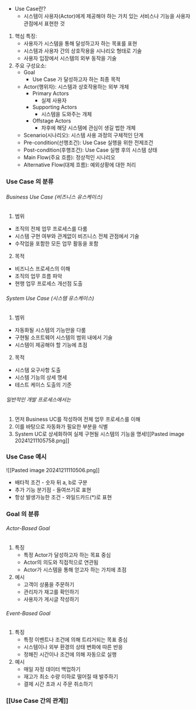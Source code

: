 - Use Case란?
	- 시스템이 사용자(Actor)에게 제공해야 하는 가치 있는 서비스나 기능을 사용자 관점에서 표현한 것
1. 핵심 특징:
	- 사용자가 시스템을 통해 달성하고자 하는 목표를 표현
	- 시스템과 사용자 간의 상호작용을 시나리오 형태로 기술
	- 사용자 입장에서 시스템의 외부 동작을 기술
2. 주요 구성요소:
	- Goal
		- Use Case 가 달성하고자 하는 최종 목적
	- Actor(행위자): 시스템과 상호작용하는 외부 개체
        - Primary Actors
            - 실제 사용자
        - Supporting Actors
            - 시스템을 도와주는 개체
        - Offstage Actors
            - 차후에 해당 시스템에 관심이 생길 법한 개체
	- Scenario(시나리오): 시스템 사용 과정의 구체적인 단계
	- Pre-condition(선행조건): Use Case 실행을 위한 전제조건
	- Post-condition(후행조건): Use Case 실행 후의 시스템 상태
	- Main Flow(주요 흐름): 정상적인 시나리오
	- Alternative Flow(대체 흐름): 예외상황에 대한 처리

### Use Case 의 분류
###### Business Use Case (비즈니스 유스케이스)
1. 범위
- 조직의 전체 업무 프로세스를 다룸
- 시스템 구현 여부와 관계없이 비즈니스 전체 관점에서 기술
- 수작업을 포함한 모든 업무 활동을 포함
2. 목적
- 비즈니스 프로세스의 이해
- 조직의 업무 흐름 파악
- 현행 업무 프로세스 개선점 도출
###### System Use Case (시스템 유스케이스)
1. 범위
- 자동화될 시스템의 기능만을 다룸
- 구현될 소프트웨어 시스템의 범위 내에서 기술
- 시스템이 제공해야 할 기능에 초점
2. 목적
- 시스템 요구사항 도출
- 시스템 기능의 상세 명세
- 테스트 케이스 도출의 기준
###### 일반적인 개발 프로세스에서는
1. 먼저 Business UC를 작성하여 전체 업무 프로세스를 이해
2. 이를 바탕으로 자동화가 필요한 부분을 식별
3. System UC로 상세화하여 실제 구현될 시스템의 기능을 명세![[Pasted image 20241211105758.png]]

### Use Case 예시
![[Pasted image 20241211110506.png]]
- 배타적 조건 - 숫자 뒤 a, b로 구분
- 추가 기능 분기점 - 들여쓰기로 표현
- 항상 발생가능한 조건 - 와일드카드(\*)로 표현

### Goal 의 분류
###### Actor-Based Goal
1. 특징
	- 특정 Actor가 달성하고자 하는 목표 중심
	- Actor의 의도와 직접적으로 연관됨
	- Actor가 시스템을 통해 얻고자 하는 가치에 초점
2. 예시
	- 고객이 상품을 주문하기
	- 관리자가 재고를 확인하기
	- 사용자가 게시글 작성하기
###### Event-Based Goal
1. 특징
	- 특정 이벤트나 조건에 의해 트리거되는 목표 중심
	- 시스템이나 외부 환경의 상태 변화에 따른 반응
	- 정해진 시간이나 조건에 의해 자동으로 실행
2.  예시
	- 매일 자정 데이터 백업하기
	- 재고가 최소 수량 이하로 떨어질 때 발주하기
	- 결제 시간 초과 시 주문 취소하기


### [[Use Case 간의 관계]]